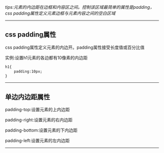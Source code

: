 _tips:元素的内边距在边框和内容区之间。控制该区域最简单的属性是padding，css padding属性定义元素边框与元素内容之间的空白区域_

---

## css padding属性



css padding属性定义元素的内边开。padding属性接受长度值或百分比值

实例:设置h1元素的各边都有10像素的内边距

```HTML
h1{
    padding:10px;
}
```

---

## 单边内边距属性

padding-top:设置元素的上内边距

padding-right:设置元素的右内边距

padding-bottom:设置元素的下内边距

padding-left:设置元素的左内边距

---




